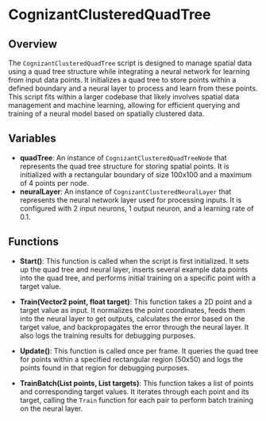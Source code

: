 # CognizantClusteredQuadTree

## Overview
The `CognizantClusteredQuadTree` script is designed to manage spatial data using a quad tree structure while integrating a neural network for learning from input data points. It initializes a quad tree to store points within a defined boundary and a neural layer to process and learn from these points. This script fits within a larger codebase that likely involves spatial data management and machine learning, allowing for efficient querying and training of a neural model based on spatially clustered data.

## Variables
- **quadTree**: An instance of `CognizantClusteredQuadTreeNode` that represents the quad tree structure for storing spatial points. It is initialized with a rectangular boundary of size 100x100 and a maximum of 4 points per node.
- **neuralLayer**: An instance of `CognizantClusteredNeuralLayer` that represents the neural network layer used for processing inputs. It is configured with 2 input neurons, 1 output neuron, and a learning rate of 0.1.

## Functions
- **Start()**: This function is called when the script is first initialized. It sets up the quad tree and neural layer, inserts several example data points into the quad tree, and performs initial training on a specific point with a target value.

- **Train(Vector2 point, float target)**: This function takes a 2D point and a target value as input. It normalizes the point coordinates, feeds them into the neural layer to get outputs, calculates the error based on the target value, and backpropagates the error through the neural layer. It also logs the training results for debugging purposes.

- **Update()**: This function is called once per frame. It queries the quad tree for points within a specified rectangular region (50x50) and logs the points found in that region for debugging purposes.

- **TrainBatch(List<Vector2> points, List<float> targets)**: This function takes a list of points and corresponding target values. It iterates through each point and its target, calling the `Train` function for each pair to perform batch training on the neural layer.